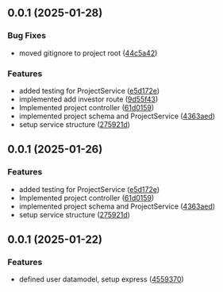 ## 0.0.1 (2025-01-28)


### Bug Fixes

* moved gitignore to project root ([44c5a42](https://github.com/Travis-Berthrong/Community-Solar/commit/44c5a420a988b9250e9b06759094b110a214692f))


### Features

* added testing for ProjectService ([e5d172e](https://github.com/Travis-Berthrong/Community-Solar/commit/e5d172e4f95caa199cc6a7762bc709f68150d972))
* implemented add investor route ([9d55f43](https://github.com/Travis-Berthrong/Community-Solar/commit/9d55f43793cffe3c5fffa56850383d6ef0e70075))
* Implemented project controller ([61d0159](https://github.com/Travis-Berthrong/Community-Solar/commit/61d0159a5ff23bb801dfddfa3daab94d77df9b58))
* implemented project schema and ProjectService ([4363aed](https://github.com/Travis-Berthrong/Community-Solar/commit/4363aedee82d2d3598daee66942a2b8372b3d9ab))
* setup service structure ([275921d](https://github.com/Travis-Berthrong/Community-Solar/commit/275921dff56c337913d53766acc8f4150e01b579))



## 0.0.1 (2025-01-26)


### Features

* added testing for ProjectService ([e5d172e](https://github.com/Travis-Berthrong/Community-Solar/commit/e5d172e4f95caa199cc6a7762bc709f68150d972))
* Implemented project controller ([61d0159](https://github.com/Travis-Berthrong/Community-Solar/commit/61d0159a5ff23bb801dfddfa3daab94d77df9b58))
* implemented project schema and ProjectService ([4363aed](https://github.com/Travis-Berthrong/Community-Solar/commit/4363aedee82d2d3598daee66942a2b8372b3d9ab))
* setup service structure ([275921d](https://github.com/Travis-Berthrong/Community-Solar/commit/275921dff56c337913d53766acc8f4150e01b579))



## 0.0.1 (2025-01-22)


### Features

* defined user datamodel, setup express ([4559370](https://github.com/Travis-Berthrong/Community-Solar/commit/4559370595b13515d79982c4075c8a4a9d57764d))



